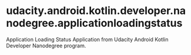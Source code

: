 # udacity.android.kotlin.developer.nanodegree.applicationloadingstatus
Application Loading Status Application from Udacity Android Kotlin Developer Nanodegree program.
